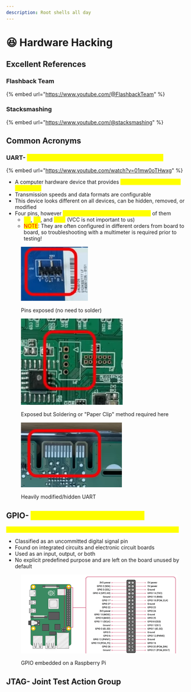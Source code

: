 ```yaml
---
description: Root shells all day
---
```


# 😆 Hardware Hacking

## Excellent References

### Flashback Team

{% embed url="https://www.youtube.com/@FlashbackTeam" %}

### Stacksmashing

{% embed url="https://www.youtube.com/@stacksmashing" %}

## Common Acronyms

### UART- <mark style="color:yellow;">Universal Asynchronous Receiver/Transmitter</mark>

{% embed url="https://www.youtube.com/watch?v=01mw0oTHwxg" %}

* A computer hardware device that provides <mark style="color:yellow;">serial communication for debugging</mark>
* Transmission speeds and data formats are configurable
* This device looks different on all devices, can be hidden, removed, or modified&#x20;
* Four pins, however <mark style="color:yellow;">we ONLY need to worry about three</mark> of them
  * <mark style="color:yellow;">RX</mark>, <mark style="color:yellow;">TX</mark>, and <mark style="color:yellow;">GND</mark> (VCC is not important to us)
  * <mark style="color:red;">NOTE</mark>: They are often configured in different orders from board to board, so troubleshooting with a multimeter is required prior to testing!

<figure><img src=".gitbook/assets/image (20).png" alt=""><figcaption><p>Pins exposed (no need to solder) </p></figcaption></figure>

<figure><img src=".gitbook/assets/image (12).png" alt=""><figcaption><p>Exposed but Soldering or "Paper Clip" method required here</p></figcaption></figure>

<figure><img src=".gitbook/assets/image (17).png" alt=""><figcaption><p>Heavily modified/hidden UART</p></figcaption></figure>

## GPIO- <mark style="color:yellow;">General Purpose Input/Output</mark>

<mark style="color:yellow;">A standard interface used to connect microcontrollers to other devices</mark>

* Classified as an uncommitted digital signal pin
* Found on integrated circuits and electronic circuit boards
* Used as an input, output, or both
* No explicit predefined purpose and are left on the board unused by default

<figure><img src=".gitbook/assets/image (8).png" alt=""><figcaption><p>GPIO embedded on a Raspberry Pi</p></figcaption></figure>

## JTAG- Joint Test Action Group
